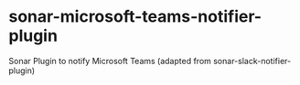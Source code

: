 # sonar-microsoft-teams-notifier-plugin
Sonar Plugin to notify Microsoft Teams (adapted from sonar-slack-notifier-plugin)
